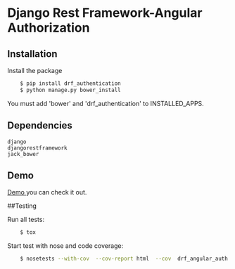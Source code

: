 Django Rest Framework-Angular Authorization
===================


## Installation
Install the package

 
```bash
    $ pip install drf_authentication
    $ python manage.py bower_install
```
You must add 'bower' and 'drf_authentication' to INSTALLED_APPS.


## Dependencies
    
    django
    djangorestframework
    jack_bower



## Demo
[Demo ](https://drf-auth-angular.herokuapp.com/) you can check it out.

##Testing


Run all tests:
```bash
    $ tox
```

Start test with nose and code coverage:
```bash
    $ nosetests --with-cov  --cov-report html  --cov  drf_angular_auth tests/
```


